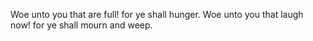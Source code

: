 Woe unto you that are full! for ye shall hunger. Woe unto you that laugh now! for ye shall mourn and weep.
